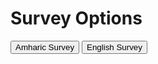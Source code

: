<!DOCTYPE html>
<html>
<head>
    <title>Survey Options</title>
    <script>
        function redirectToSurvey(language) {
            if (language === 'amharic') {
                window.location.href = 'https://docs.google.com/forms/d/e/1FAIpQLScgXjU_CMyxnQuL5tbhUvfzN3SAm-hWAtSVZWOLT2WR5fIvJg/viewform?usp=sf_link';
            } else if (language === 'english') {
                window.location.href = 'https://docs.google.com/forms/d/e/1FAIpQLScMfP09AbvoE33gfePzC1Uu99gaEFioMzpZH2q1cGOlxH20MQ/viewform?usp=sf_link';
            }
        }
    </script>
</head>
<body>
    <h1>Survey Options</h1>
    <button onclick="redirectToSurvey('amharic')">Amharic Survey</button>
    <button onclick="redirectToSurvey('english')">English Survey</button>
</body>
</html>
